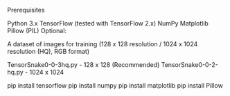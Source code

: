 Prerequisites

Python 3.x
TensorFlow (tested with TensorFlow 2.x)
NumPy
Matplotlib
Pillow (PIL)
Optional: 

A dataset of images for training (128 x 128 resolution / 1024 x 1024 resolution (HQ), RGB format)

TensorSnake0-0-3hq.py - 128 x 128 (Recommended)
TensorSnake0-0-2-hq.py - 1024 x 1024

pip install tensorflow
pip install numpy
pip install matplotlib
pip install Pillow
